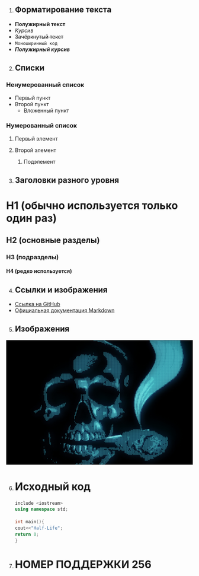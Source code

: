 1. ##  Форматирование текста

- **Полужирный текст**
- *Курсив*
- ~~Зачёркнутый текст~~
- `Моноширинный код`
- ***Полужирный курсив***

2. ##  Списки

### Ненумерованный список
- Первый пункт
- Второй пункт
  - Вложенный пункт

### Нумерованный список
1. Первый элемент
2. Второй элемент
   1. Подэлемент

3. ##  Заголовки разного уровня

# H1 (обычно используется только один раз)
## H2 (основные разделы)
### H3 (подразделы)
#### H4 (редко используется)

4. ##  Ссылки и изображения

- [Ссылка на GitHub](https://github.com)
- [Официальная документация Markdown](https://www.markdownguide.org/)

5. ## Изображения
![Крути скелед](images/Horizontal.jpg)

6. # Исходный код
   ```C++
   include <iostream>
   using namespace std;

   int main(){
   cout<<"Half-Life";
   return 0;
   }
7. # НОМЕР ПОДДЕРЖКИ 256
